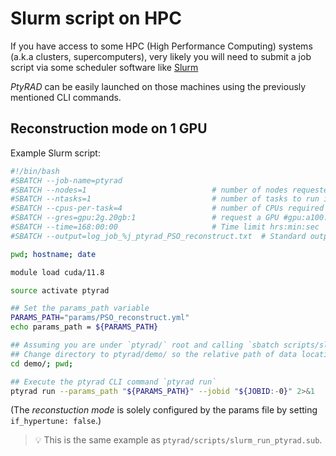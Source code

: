 # Slurm script on HPC

If you have access to some HPC (High Performance Computing) systems (a.k.a clusters, supercomputers), very likely you will need to submit a job script via some scheduler software like [Slurm](https://slurm.schedmd.com/documentation.html)

*PtyRAD* can be easily launched on those machines using the previously mentioned CLI commands.

## Reconstruction mode on 1 GPU

Example Slurm script:

```bash
#!/bin/bash
#SBATCH --job-name=ptyrad
#SBATCH --nodes=1                            # number of nodes requested
#SBATCH --ntasks=1                           # number of tasks to run in parallel
#SBATCH --cpus-per-task=4                    # number of CPUs required for each task. 4 for 10GB, 8 for 20GB, 32 for 80GB of A100.
#SBATCH --gres=gpu:2g.20gb:1                 # request a GPU #gpu:a100:1, gpu:2g.20gb:1
#SBATCH --time=168:00:00                     # Time limit hrs:min:sec
#SBATCH --output=log_job_%j_ptyrad_PSO_reconstruct.txt  # Standard output and error log

pwd; hostname; date

module load cuda/11.8

source activate ptyrad

## Set the params_path variable
PARAMS_PATH="params/PSO_reconstruct.yml"
echo params_path = ${PARAMS_PATH}

## Assuming you are under `ptyrad/` root and calling `sbatch scripts/slurm_run_ptyrad.sub`
## Change directory to ptyrad/demo/ so the relative path of data location specified in params.yml is correct
cd demo/; pwd; 

## Execute the ptyrad CLI command `ptyrad run`
ptyrad run --params_path "${PARAMS_PATH}" --jobid "${JOBID:-0}" 2>&1

```
(The *reconstuction mode* is solely configured by the params file by setting `if_hypertune: false`.)

> 💡 This is the same example as `ptyrad/scripts/slurm_run_ptyrad.sub`.

